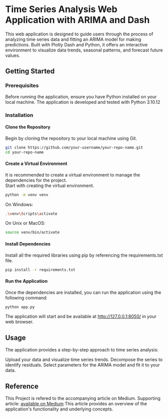 # Time Series Analysis Web Application with ARIMA and Dash

This web application is designed to guide users through the process of analyzing time series data and fitting an ARIMA model for making predictions. Built with Plotly Dash and Python, it offers an interactive environment to visualize data trends, seasonal patterns, and forecast future values.

## Getting Started

### Prerequisites

Before running the application, ensure you have Python installed on your local machine. The application is developed and tested with Python 3.10.12

### Installation

#### Clone the Repository

Begin by cloning the repository to your local machine using Git.

```sh
git clone https://github.com/your-username/your-repo-name.git
cd your-repo-name
```

#### Create a Virtual Environment
It is recommended to create a virtual environment to manage the dependencies for the project.
<br>Start with creating the virtual environment.
```sh
python -m venv venv
```

On Windows:
```sh
.\venv\Scripts\activate
```

On Unix or MacOS:
```sh
source venv/bin/activate
```
#### Install Dependencies
Install all the required libraries using pip by referencing the requirements.txt file.

```sh
pip install -r requirements.txt
```

#### Run the Application
Once the dependencies are installed, you can run the application using the following command:


```sh
python app.py
```

The application will start and be available at http://127.0.0.1:8050/ in your web browser.

## Usage

The application provides a step-by-step approach to time series analysis:

Upload your data and visualize time series trends.
Decompose the series to identify residuals.
Select parameters for the ARIMA model and fit it to your data.

## Reference

This Project is refered to the accompanying article on Medium. 
Supporting article: [available on Medium](https://medium.com/towards-data-science/time-series-data-analysis-with-sarima-and-dash-f4199c3fc092)
This article provides an overview of the application's functionality and underlying concepts.

